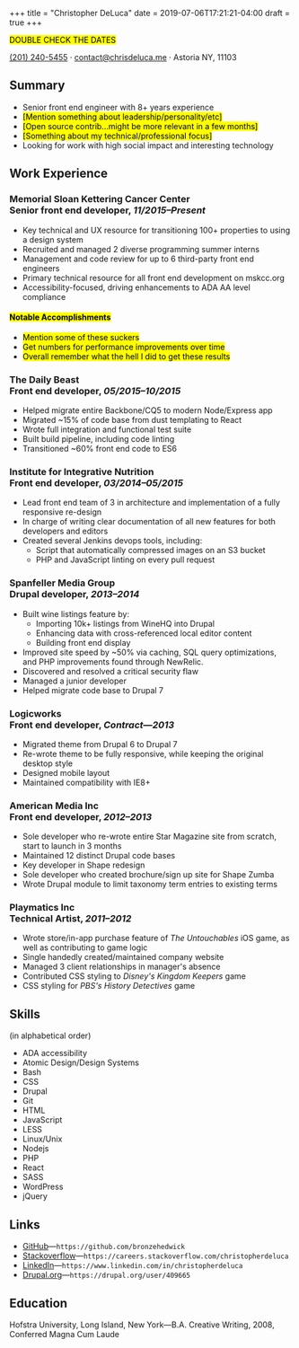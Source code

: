 +++
title = "Christopher DeLuca"
date = 2019-07-06T17:21:21-04:00
draft = true
+++

<mark>DOUBLE CHECK THE DATES</mark>

<a href="tel:+12012405455">(201) 240-5455</a> · <a href="mailto:contact@chrisdeluca.me">contact@chrisdeluca.me</a> · Astoria NY, 11103

## Summary

- Senior front end engineer with 8+ years experience
- <mark>[Mention something about leadership/personality/etc]</mark>
- <mark>[Open source contrib...might be more relevant in a few months]</mark>
- <mark>[Something about my technical/professional focus]</mark>
- Looking for work with high social impact and interesting technology

## Work Experience

### Memorial Sloan Kettering Cancer Center<br> Senior front end developer, _11/2015–Present_

- Key technical and UX resource for transitioning 100+ properties to using a design system
- Recruited and managed 2 diverse programming summer interns
- Management and code review for up to 6 third-party front end engineers
- Primary technical resource for all front end development on mskcc.org
- Accessibility-focused, driving enhancements to ADA AA level compliance

#### <mark>Notable Accomplishments</mark>

- <mark>Mention some of these suckers</mark>
- <mark>Get numbers for performance improvements over time</mark>
- <mark>Overall remember what the hell I did to get these results</mark>

### The Daily Beast<br> Front end developer, _05/2015–10/2015_

- Helped migrate entire Backbone/CQ5 to modern Node/Express app
- Migrated ~15% of code base from dust templating to React
- Wrote full integration and functional test suite
- Built build pipeline, including code linting
- Transitioned ~60% front end code to ES6
<!-- - and performed a performance audit and improvement. -->

### Institute for Integrative Nutrition<br>Front end developer, _03/2014–05/2015_

- Lead front end team of 3 in architecture and implementation of a fully responsive re-design
- In charge of writing clear documentation of all new features for both developers and editors
- Created several Jenkins devops tools, including:
  - Script that automatically compressed images on an S3 bucket
  - PHP and JavaScript linting on every pull request

### Spanfeller Media Group<br>Drupal developer, _2013–2014_

- Built wine listings feature by:
    - Importing 10k+ listings from WineHQ into Drupal
    - Enhancing data with cross-referenced local editor content
    - Building front end display
- Improved site speed by ~50% via caching, SQL query optimizations, and PHP improvements found through NewRelic.
- Discovered and resolved a critical security flaw
- Managed a junior developer
- Helped migrate code base to Drupal 7

### Logicworks<br>Front end developer, _Contract—2013_

- Migrated theme from Drupal 6 to Drupal 7
- Re-wrote theme to be fully responsive, while keeping the original desktop style
- Designed mobile layout
- Maintained compatibility with IE8+

### American Media Inc<br>Front end developer, _2012–2013_

- Sole developer who re-wrote entire Star Magazine site from scratch, start to launch in 3 months
- Maintained 12 distinct Drupal code bases
- Key developer in Shape redesign
- Sole developer who created brochure/sign up site for Shape Zumba
- Wrote Drupal module to limit taxonomy term entries to existing terms

### Playmatics Inc<br>Technical Artist, _2011–2012_

- Wrote store/in-app purchase feature of _The Untouchables_ iOS game, as well as contributing to game logic
- Single handedly created/maintained company website
- Managed 3 client relationships in manager's absence
- Contributed CSS styling to _Disney's Kingdom Keepers_ game
- CSS styling for _PBS's History Detectives_ game

## Skills

(in alphabetical order)

- ADA accessibility
- Atomic Design/Design Systems
- Bash
- CSS
- Drupal
- Git
- HTML
- JavaScript
- LESS
- Linux/Unix
- Nodejs
- PHP
- React
- SASS
- WordPress
- jQuery

## Links

- [GitHub](https://github.com/bronzehedwick)—`https://github.com/bronzehedwick`
- [Stackoverflow](https://careers.stackoverflow.com/christopherdeluca)—`https://careers.stackoverflow.com/christopherdeluca`
- [LinkedIn](https://www.linkedin.com/in/christopherdeluca)—`https://www.linkedin.com/in/christopherdeluca`
- [Drupal.org](https://drupal.org/user/409665)—`https://drupal.org/user/409665`


## Education

Hofstra University, Long Island, New York—B.A. Creative Writing, 2008, Conferred Magna Cum Laude
